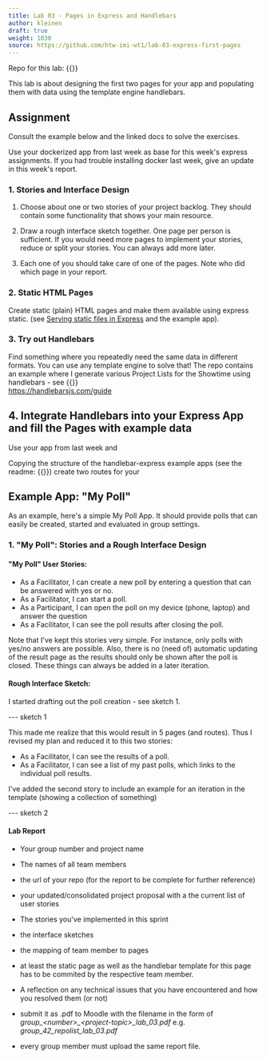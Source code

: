 ```yaml
---
title: Lab 03 - Pages in Express and Handlebars
author: kleinen
draft: true
weight: 1030
source: https://github.com/htw-imi-wt1/lab-03-express-first-pages
---
```


Repo for this lab: {{<source >}}

This lab is about designing the first two pages for your app and
populating them with data using the template engine handlebars.

## Assignment
Consult the example below and the linked docs to solve the exercises.

Use your dockerized app from last week as base for this week's express assignments. If you had trouble installing docker last week, give an update in this week's report. 

### 1. Stories and Interface Design

1. Choose about one or two stories of your project backlog. They should contain some functionality that shows your main resource.

2. Draw a rough interface sketch together. One page per person is sufficient. If you would need more pages to implement your stories, reduce or split your stories. You can always add more later.
3. Each one of you should take care of one of the pages. Note who did which page in your report.

### 2. Static HTML Pages

Create static (plain) HTML pages and make them available using express static. (see [Serving static files in Express](https://expressjs.com/en/starter/static-files.html) and the example app). 

### 3. Try out Handlebars

Find something where you repeatedly need the same data in different formats. You can use any template engine to solve that! The repo contains
an example where I generate various Project Lists for the Showtime using handlebars - see {{<source path = "handlebars-example/" >}}  
https://handlebarsjs.com/guide


## 4. Integrate Handlebars into your Express App and fill the Pages with example data

Use your app from last week and 

Copying the structure of the handlebar-express example apps (see the readme: {{<source path = "README.MD" >}})
create two routes for your 

## Example App: "My Poll"
As an example, here's a simple My Poll App. It should provide polls that can easily be created, started and evaluated in group settings.
### 1. "My Poll": Stories and a Rough Interface Design
#### "My Poll" User Stories:

- As a Facilitator, I can create a new poll by entering a question that can be answered with yes or no.
- As a Facilitator, I can start a poll. 
- As a Participant, I can open the poll on my device (phone, laptop) and answer the question
- As a Facilitator, I can see the poll results after closing the poll.

Note that I've kept this stories very simple. For instance, only polls with yes/no answers are possible. Also, there is no (need of) automatic updating of the result page as the results should only be shown after the poll is closed. These things can always be added in a later iteration.

#### Rough Interface Sketch:

I started drafting out the poll creation - see sketch 1.

--- sketch 1

This made me realize that this would result in 5 pages (and routes). Thus I revised my plan and reduced it to this two stories:

- As a Facilitator, I can see the results of a poll.
- As a Facilitator, I can see a list of my past polls, which links to the individual poll results.

I've added the second story to include an example for an iteration in the template (showing a collection of something)

--- sketch 2





#### Lab Report

- Your group number and project name
- The names of all team members
- the url of your repo (for the report to be complete for further reference)
- your updated/consolidated project proposal with a the current list of user stories
- The stories you've implemented in this sprint 
- the interface sketches
- the mapping of team member to pages
- at least the static page as well as the handlebar template for this page has to be commited by the respective team member.
- A reflection on any technical issues that you have encountered and how you resolved them (or not)

- submit it as .pdf to Moodle with the filename in the form of _group\_\<number\>\_\<project-topic\>\_lab_03.pdf_ e.g. _group\_42_repolist\_lab_03.pdf_ 
- every group member must upload the same report file.
